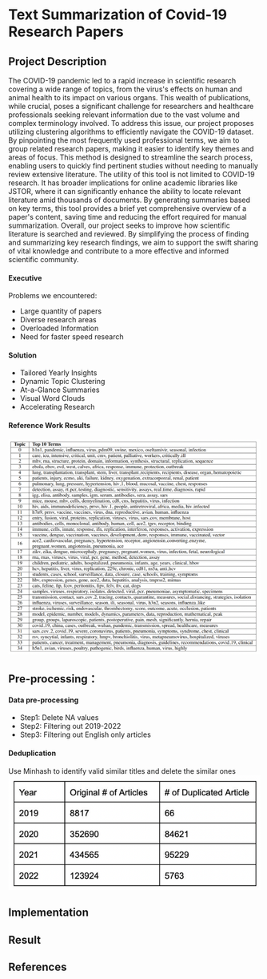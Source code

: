 # Text Summarization of Covid-19 Research Papers

## Project Description
The COVID-19 pandemic led to a rapid increase in scientific research covering a wide range of topics, from the virus's effects on human and animal health to its impact on various organs. This wealth of publications, while crucial, poses a significant challenge for researchers and healthcare professionals seeking relevant information due to the vast volume and complex terminology involved. To address this issue, our project proposes utilizing clustering algorithms to efficiently navigate the COVID-19 dataset. By pinpointing the most frequently used professional terms, we aim to group related research papers, making it easier to identify key themes and areas of focus. This method is designed to streamline the search process, enabling users to quickly find pertinent studies without needing to manually review extensive literature. The utility of this tool is not limited to COVID-19 research. It has broader implications for online academic libraries like JSTOR, where it can significantly enhance the ability to locate relevant literature amid thousands of documents. By generating summaries based on key terms, this tool provides a brief yet comprehensive overview of a paper's content, saving time and reducing the effort required for manual summarization. Overall, our project seeks to improve how scientific literature is searched and reviewed. By simplifying the process of finding and summarizing key research findings, we aim to support the swift sharing of vital knowledge and contribute to a more effective and informed scientific community.

#### Executive
Problems we encountered:
- Large quantity of papers
- Diverse research areas
- Overloaded Information
- Need for faster speed research
#### Solution
- Tailored Yearly Insights
- Dynamic Topic Clustering
- At-a-Glance Summaries
- Visual Word Clouds
- Accelerating Research
#### Reference Work Results
![Photo](p2)




## Pre-processing：
#### Data pre-processing
- Step1: Delete NA values
- Step2: Filtering out 2019-2022
- Step3: Filtering out English only articles
#### Deduplication
Use Minhash to identify valid similar titles and delete the similar ones
![Photo](P1)


## Implementation



## Result



## References

